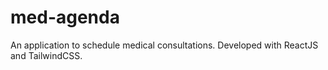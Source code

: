 # med-agenda
An application to schedule medical consultations. Developed with ReactJS and TailwindCSS.
